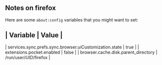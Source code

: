 ## Notes on firefox

Here are some `about:config` variables that you might want to set:

| Variable | Value |
--------------------
| services.sync.prefs.sync.browser.uiCustomization.state | true |
| extensions.pocket.enabled | false |
| browser.cache.disk.parent_directory | /run/user/*UID*/firefox |
